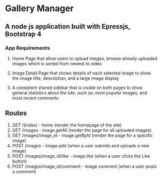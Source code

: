 # Gallery Manager

## A node js application built with Epressjs, Bootstrap 4

### App Requirements

1. Home Page that allow users to upload images, browse already uploaded images which is sorted from newest to oldes

2. Image Detail Page that shows details of each selected image to show the image title, description, and a large image display

3. A consistent shared sidebar that is visible on both pages to show general statistics about the site, such as: most popular images, and most recent comments.

## Routes

1. GET /(index) - home (render the homepage of the site)
2. GET /images - image.getAll (render the page for all uploaded images)
3. GET /images/image_id - image.getById (render the page for a specific image)
4. POST /images - image.add (when a user submits and uploads a new image)
5. POST /images/image_id/like - image.like (when a user clicks the Like button)
6. POST /images/image_id/comment - image.comment (when a user posts a comment)
